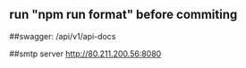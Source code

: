 ## run "npm run format" before commiting

##swagger:
/api/v1/api-docs

##smtp server
http://80.211.200.56:8080